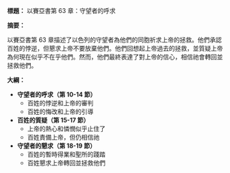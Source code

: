 **標題：** 以賽亞書第 63 章：守望者的呼求

**摘要：**

以賽亞書第 63 章描述了以色列的守望者為他們的同胞祈求上帝的拯救。他們承認百姓的悖逆，但懇求上帝不要放棄他們。他們回想起上帝過去的拯救，並質疑上帝為何現在似乎不在乎他們。然而，他們最終表達了對上帝的信心，相信祂會轉回並拯救他們。

**大綱：**

* **守望者的呼求（第 10-14 節）**
    * 百姓的悖逆和上帝的審判
    * 百姓的悔改和上帝的引導
* **百姓的質疑（第 15-17 節）**
    * 上帝的熱心和憐憫似乎止住了
    * 百姓責備上帝，但仍相信祂
* **守望者的懇求（第 18-19 節）**
    * 百姓的暫時得業和聖所的踐踏
    * 百姓懇求上帝轉回並拯救他們